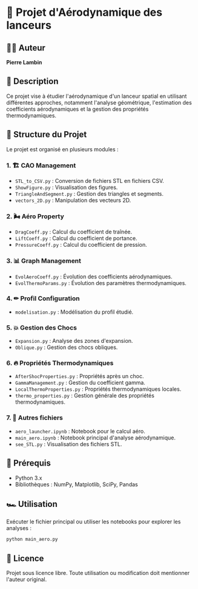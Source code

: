 # 🚀 Projet d'Aérodynamique des lanceurs

## 👨‍💻 Auteur
**Pierre Lambin**

## 📌 Description
Ce projet vise à étudier l'aérodynamique d'un lanceur spatial en utilisant différentes approches, notamment l'analyse géométrique, l'estimation des coefficients aérodynamiques et la gestion des propriétés thermodynamiques.

## 📂 Structure du Projet
Le projet est organisé en plusieurs modules :

### 1. 🏗 **CAO Management**
   - `STL_to_CSV.py` : Conversion de fichiers STL en fichiers CSV.
   - `ShowFigure.py` : Visualisation des figures.
   - `TriangleAndSegment.py` : Gestion des triangles et segments.
   - `vectors_2D.py` : Manipulation des vecteurs 2D.

### 2. 🌬 **Aéro Property**
   - `DragCoeff.py` : Calcul du coefficient de traînée.
   - `LiftCoeff.py` : Calcul du coefficient de portance.
   - `PressureCoeff.py` : Calcul du coefficient de pression.

### 3. 📊 **Graph Management**
   - `EvolAeroCoeff.py` : Évolution des coefficients aérodynamiques.
   - `EvolThermoParams.py` : Évolution des paramètres thermodynamiques.

### 4. ✏ **Profil Configuration**
   - `modelisation.py` : Modélisation du profil étudié.

### 5. 💥 **Gestion des Chocs**
   - `Expansion.py` : Analyse des zones d'expansion.
   - `Oblique.py` : Gestion des chocs obliques.

### 6. 🔥 **Propriétés Thermodynamiques**
   - `AfterShocProperties.py` : Propriétés après un choc.
   - `GammaManagement.py` : Gestion du coefficient gamma.
   - `LocalThermoProperties.py` : Propriétés thermodynamiques locales.
   - `thermo_properties.py` : Gestion générale des propriétés thermodynamiques.

### 7. 📜 **Autres fichiers**
   - `aero_launcher.ipynb` : Notebook pour le calcul aéro.
   - `main_aero.ipynb` : Notebook principal d'analyse aérodynamique.
   - `see_STL.py` : Visualisation des fichiers STL.

## 🔧 Prérequis
- Python 3.x
- Bibliothèques : NumPy, Matplotlib, SciPy, Pandas

## 🏎 Utilisation
Exécuter le fichier principal ou utiliser les notebooks pour explorer les analyses :
```bash
python main_aero.py
```

## 📜 Licence
Projet sous licence libre. Toute utilisation ou modification doit mentionner l'auteur original.

